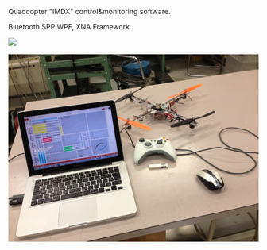 Quadcopter "IMDX" control&monitoring software.

Bluetooth SPP
WPF, XNA Framework

![](https://github.com/howyi/IMDeyes/blob/master/Screenshot.jpg)

![](https://github.com/howyi/IMDeyes/blob/master/Quadcopter.jpg)
